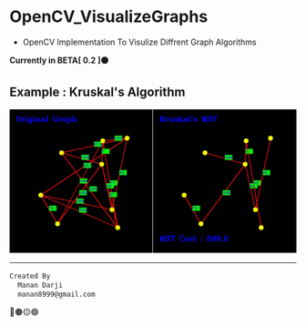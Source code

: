 # OpenCV_VisualizeGraphs
* OpenCV Implementation To Visulize Diffrent Graph Algorithms 

**Currently in BETA[ 0.2 ]🟠** 

## Example : Kruskal's Algorithm 
![](https://github.com/manan-d8/OpenCV_VisualizeGraphs/blob/main/Results.gif)

<hr>

```
Created By
  Manan Darji
  manan8999@gmail.com
```

🔴🟠🟡🟢
